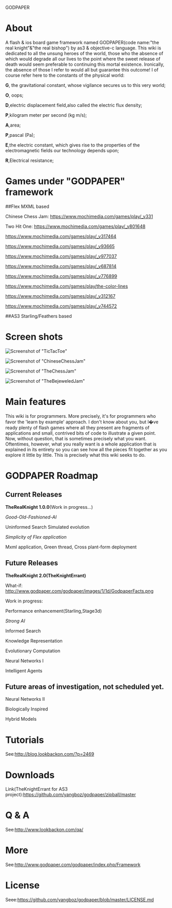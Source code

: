 GODPAPER

# About
A flash & ios board game framework named GODPAPER(code name:"the real knight"&"the real bishop") by as3 & objective-c language.
This wiki is dedicated to all the unsung heroes of the world, those who the absence of which
would degrade all our lives to the point where the sweet release of death would seem
preferable to continuing this mortal existence. Ironically, the absence of those I refer to
would all but guarantee this outcome!
I of course refer here to the constants of the physical world:

**G**, the gravitational constant, whose vigilance secures us to this very world;

**O**, oops;

**D**,electric displacement field,also called the electric flux density;

**P**,kilogram meter per second (kg m/s);

**A**,area;

**P**,pascal (Pa);

**E**,the electric constant, which gives rise to the properties of the electromagnetic fields our technology depends upon;

**R**,Electrical resistance;

# Games under "GODPAPER" framework

##Flex MXML based

Chinese Chess Jam: <a href="https://www.mochimedia.com/games/play/_v331">https://www.mochimedia.com/games/play/_v331</a>

Two Hit One: <a href="https://www.mochimedia.com/games/play/_v801648">https://www.mochimedia.com/games/play/_v801648</a>

<a href="https://www.mochimedia.com/games/play/_v317464">https://www.mochimedia.com/games/play/_v317464</a>

<a href="https://www.mochimedia.com/games/play/_v93665">https://www.mochimedia.com/games/play/_v93665</a>

<a href="https://www.mochimedia.com/games/play/_v977037">https://www.mochimedia.com/games/play/_v977037</a>

<a href="https://www.mochimedia.com/games/play/_v687814">https://www.mochimedia.com/games/play/_v687814</a>

<a href="https://www.mochimedia.com/games/play/_v776899">https://www.mochimedia.com/games/play/_v776899</a>

<a href="https://www.mochimedia.com/games/play/the-color-lines">https://www.mochimedia.com/games/play/the-color-lines</a>

<a href="https://www.mochimedia.com/games/play/_v312167">https://www.mochimedia.com/games/play/_v312167</a>

<a href="https://www.mochimedia.com/games/play/_v744572">https://www.mochimedia.com/games/play/_v744572</a>

##AS3 Starling/Feathers based

# Screen shots

![Screenshot of "TicTacToe"](https://raw.github.com/yangboz/godpaper/master/TheKnightErrant/src/assets/screenshots/tic_tac_toe.jpg)

![Screenshot of "ChineseChessJam"](https://raw.github.com/yangboz/godpaper/master/TheKnightErrant/src/assets/screenshots/chinese_chess_jam.jpg)

![Screenshot of "TheChessJam"](https://raw.github.com/yangboz/godpaper/master/TheKnightErrant/src/assets/screenshots/the_chess_jam.jpg)

![Screenshot of "TheBejeweledJam"](https://raw.github.com/yangboz/godpaper/master/TheKnightErrant/src/assets/screenshots/the_bejewel_jam.jpg)


# Main features
This wiki is for programmers. More precisely, it's for programmers who favor the 'learn by example' approach.
I don't know about you, but I�ve ready plenty of flash games where all they present are fragments of applications and small, contrived bits of code to illustrate a given point. Now, without question, that is sometimes precisely what you want. Oftentimes, however, what you really want is a whole application that is explained in its entirety so you can see how all the pieces fit together as you explore it little by little. This is precisely what this wiki seeks to do.

# GODPAPER Roadmap

## Current Releases

**TheRealKnight 1.0.0**(Work in progress...)

*Good-Old-Fashioned-AI*

Uninformed Search
Simulated evolution

*Simplicity of Flex application*

Mxml application,
Green thread,
Cross plant-form deployment 

## Future Releases

**TheRealKnight 2.0(TheKnightErrant)**

What-if:
<a href="http://www.godpaper.com/godpaper/images/1/1d/GodpaperFacts.png">http://www.godpaper.com/godpaper/images/1/1d/GodpaperFacts.png</a>

Work in progress:

Performance enhancement(Starling,Stage3d)

*Strong AI*

Informed Search

Knowledge Representation

Evolutionary Computation

Neural Networks I

Intelligent Agents

## Future areas of investigation, not scheduled yet.

Neural Networks II

Biologically Inspired

Hybrid Models

# Tutorials
See:<a href="http://blog.lookbackon.com/?p=2469">http://blog.lookbackon.com/?p=2469</a>
# Downloads
Link(TheKnightErrant for AS3 project):<a href="https://github.com/yangboz/godpaper/zipball/master">https://github.com/yangboz/godpaper/zipball/master</a>
# Q & A 
See:<a href="http://www.lookbackon.com/qa/">http://www.lookbackon.com/qa/</a>
# More
See:<a href="http://www.godpaper.com/godpaper/index.php/Framework">http://www.godpaper.com/godpaper/index.php/Framework</a>

# License
Seee:https://github.com/yangboz/godpaper/blob/master/LICENSE.md
